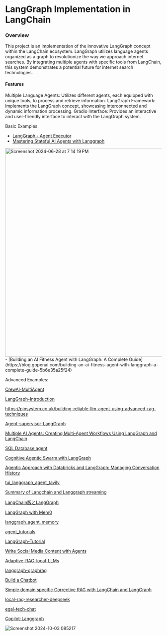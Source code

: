 # LangGraph Implementation in LangChain
### Overview
This project is an implementation of the innovative LangGraph concept within the LangChain ecosystem. LangGraph utilizes language agents organized as a graph to revolutionize the way we approach internet searches. By integrating multiple agents with specific tools from LangChain, this system demonstrates a potential future for internet search technologies.

#### Features
Multiple Language Agents: Utilizes different agents, each equipped with unique tools, to process and retrieve information.
LangGraph Framework: Implements the LangGraph concept, showcasing interconnected and dynamic information processing.
Gradio Interface: Provides an interactive and user-friendly interface to interact with the LangGraph system.

Basic Examples
- [LangGraph - Agent Executor](https://normalstory.tistory.com/m/entry/LangGraph-2-%EC%9C%A0%ED%98%95%EB%B3%84-%EC%8B%A4%EC%8A%B5)
- [Mastering Stateful AI Agents with Langgraph](https://div.beehiiv.com/p/mastering-stateful-ai-agents-langgraph) 
<img width="670" alt="Screenshot 2024-06-28 at 7 14 19 PM" src="https://github.com/andysingal/llm-course/assets/20493493/5cb2e8c1-ab21-4563-9a81-15faf7e88de6">
- [Building an AI Fitness Agent with LangGraph: A Complete Guide](https://blog.gopenai.com/building-an-ai-fitness-agent-with-langgraph-a-complete-guide-5b6e35a25f24)


Advanced Examples: 

[CrewAI-MultiAgent](https://levelup.gitconnected.com/for-a-multi-agent-framework-crewai-has-its-advantages-compared-to-autogen-a1df3ff66ed3)

[LangGraph-Introduction](https://github.com/pinecone-io/examples/blob/master/learn/generation/langchain/langgraph/00-langgraph-intro.ipynb) 

https://pinsystem.co.uk/building-reliable-llm-agent-using-advanced-rag-techniques 

[Agent-supervisor-LangGraph](https://gist.github.com/sravzpublic/534dbb3695180a5deca4df6cd0c118f4)

[Multiple AI Agents: Creating Multi-Agent Workflows Using LangGraph and LangChain](https://vijaykumarkartha.medium.com/multiple-ai-agents-creating-multi-agent-workflows-using-langgraph-and-langchain-0587406ec4e6) 

[SQL Database agent](https://github.com/langchain-ai/langsmith-cookbook/blob/main/testing-examples/agent-evals-with-langgraph/langgraph_sql_agent_eval.ipynb)

[Cognitive Agentic Swarm with LangGraph](https://medium.com/@abolcas/cognitive-agentic-swarm-with-langgraph-c34eba78f872)

[Agentic Approach with Databricks and LangGraph: Managing Conversation History](https://qiita.com/isanakamishiro2/items/b24cf0e199be652399f9) 

[tui_langgraph_agent_tavily](https://github.com/rokbenko/ai-playground/blob/main/langchain-tutorials/1-TUI_LangGraph_agent_Tavily/python/tui_langgraph_agent_tavily.py)

[Summary of Langchain and Langgraph streaming](https://note.com/rrrrrrrrrr_666/n/n3934dfc242b2) 

[LangChain版とLangGraph](https://qiita.com/YutaroOgawa2/items/cb5b1db9f07a1c4f3f54)

[LangGraph with Mem0](https://docs.mem0.ai/examples/langgraph)

[langgraph_agent_memory](https://github.com/rokbenko/ai-playground/blob/main/langchain-tutorials/2-TUI_LangGraph_agent_memory/python/tui_langgraph_agent_memory.py)

[agent_tutorials](https://github.com/samwit/agent_tutorials/tree/main)

[LangGraph-Tutorial](https://colab.research.google.com/drive/1nc0GzEHFW-xdqZzOiergQvSvvcJ4UVbl?usp=sharing)

[Write Social Media Content with Agents](https://www.mlexpert.io/bootcamp/write-social-media-content-with-agents)

[Adaptive-RAG-local-LLMs](https://langchain-ai.github.io/langgraph/tutorials/rag/langgraph_adaptive_rag_local/)

[langgraph-graphrag](https://github.com/milvus-io/bootcamp/blob/master/bootcamp/RAG/advanced_rag/langgraph-graphrag-agent-local.ipynb)

[Build a Chatbot](https://python.langchain.com/docs/tutorials/chatbot/)

[Simple domain specific Corrective RAG with LangChain and LangGraph](https://www.metadocs.co/2024/08/29/simple-domain-specific-corrective-rag-with-langchain-and-langgraph/)

[local-rag-researcher-deepseek](https://github.com/kaymen99/local-rag-researcher-deepseek)

[egal-tech-chat](https://github.com/tomasonjo-labs/legal-tech-chat)


[Copilot-Langgraph](https://docs.copilotkit.ai/coagents)

![Screenshot 2024-10-03 085217](https://github.com/user-attachments/assets/5e1bdf1b-98b2-4ea1-8438-1a3ec29915d0)
